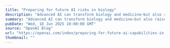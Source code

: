 ```yaml
---
title: "Preparing for future AI risks in biology"
description: "Advanced AI can transform biology and medicine—but also raises biosecurity risks. We’re proactively assessing capabilities and implementing safeguards to prevent misuse."
summary: "Advanced AI can transform biology and medicine—but also raises biosecurity risks. We’re proactively assessing capabilities and implementing safeguards to prevent misuse."
pubDate: "Wed, 18 Jun 2025 10:00:00 GMT"
source: "OpenAI Blog"
url: "https://openai.com/index/preparing-for-future-ai-capabilities-in-biology"
thumbnail: ""
---
```


